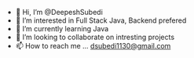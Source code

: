 - 👋 Hi, I’m @DeepeshSubedi
- 👀 I’m interested in Full Stack Java, Backend prefered 
- 🌱 I’m currently learning Java
- 💞️ I’m looking to collaborate on intresting projects
- 📫 How to reach me ... dsubedi1130@gmail.com

<!---
DeepeshSubedi/DeepeshSubedi is a ✨ special ✨ repository because its `README.md` (this file) appears on your GitHub profile.
You can click the Preview link to take a look at your changes.
--->
